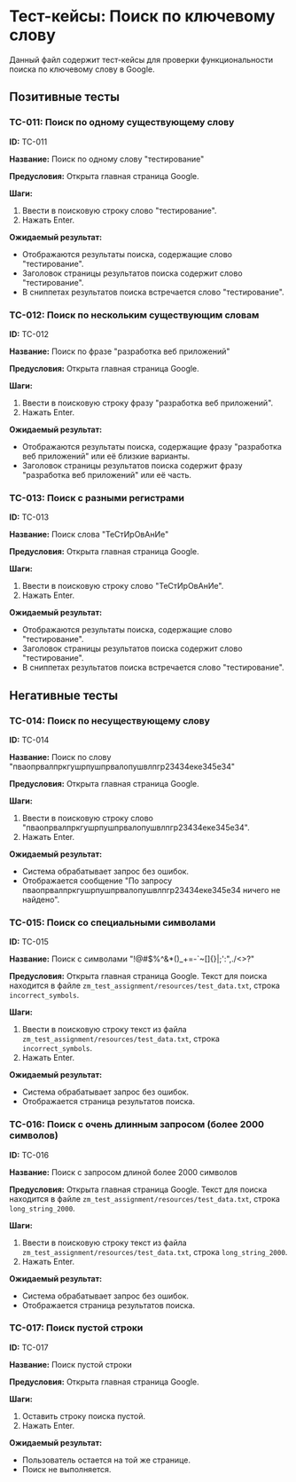 # Тест-кейсы: Поиск по ключевому слову

Данный файл содержит тест-кейсы для проверки функциональности поиска по ключевому слову в Google.

## Позитивные тесты

### TC-011: Поиск по одному существующему слову

**ID:** TC-011

**Название:** Поиск по одному слову "тестирование"

**Предусловия:** Открыта главная страница Google.

**Шаги:**

1.  Ввести в поисковую строку слово "тестирование".
2.  Нажать Enter.

**Ожидаемый результат:**

*   Отображаются результаты поиска, содержащие слово "тестирование".
*   Заголовок страницы результатов поиска содержит слово "тестирование".
*   В сниппетах результатов поиска встречается слово "тестирование".

### TC-012: Поиск по нескольким существующим словам

**ID:** TC-012

**Название:** Поиск по фразе "разработка веб приложений"

**Предусловия:** Открыта главная страница Google.

**Шаги:**

1.  Ввести в поисковую строку фразу "разработка веб приложений".
2.  Нажать Enter.

**Ожидаемый результат:**

*   Отображаются результаты поиска, содержащие фразу "разработка веб приложений" или её близкие варианты.
*   Заголовок страницы результатов поиска содержит фразу "разработка веб приложений" или её часть.

### TC-013: Поиск с разными регистрами

**ID:** TC-013

**Название:** Поиск слова "ТеСтИрОвАнИе"

**Предусловия:** Открыта главная страница Google.

**Шаги:**

1.  Ввести в поисковую строку слово "ТеСтИрОвАнИе".
2.  Нажать Enter.

**Ожидаемый результат:**

*   Отображаются результаты поиска, содержащие слово "тестирование".
*   Заголовок страницы результатов поиска содержит слово "тестирование".
*   В сниппетах результатов поиска встречается слово "тестирование".

## Негативные тесты

### TC-014: Поиск по несуществующему слову

**ID:** TC-014

**Название:** Поиск по слову "пваопрвалпркгушрпушпрвалопушвлпгр23434еке345е34"

**Предусловия:** Открыта главная страница Google.

**Шаги:**

1.  Ввести в поисковую строку слово "пваопрвалпркгушрпушпрвалопушвлпгр23434еке345е34".
2.  Нажать Enter.

**Ожидаемый результат:**

*   Система обрабатывает запрос без ошибок.
*   Отображается сообщение "По запросу пваопрвалпркгушрпушпрвалопушвлпгр23434еке345е34 ничего не найдено".

### TC-015: Поиск со специальными символами

**ID:** TC-015

**Название:** Поиск с символами "!@#$%^&*()_+=-`~[]\{}|;':",./<>?"

**Предусловия:** Открыта главная страница Google. Текст для поиска находится в файле `zm_test_assignment/resources/test_data.txt`, строка `incorrect_symbols`.

**Шаги:**

1.  Ввести в поисковую строку текст из файла `zm_test_assignment/resources/test_data.txt`, строка `incorrect_symbols`.
2.  Нажать Enter.

**Ожидаемый результат:**

*   Система обрабатывает запрос без ошибок.
*   Отображается страница результатов поиска.

### TC-016: Поиск с очень длинным запросом (более 2000 символов)

**ID:** TC-016

**Название:** Поиск с запросом длиной более 2000 символов

**Предусловия:** Открыта главная страница Google. Текст для поиска находится в файле `zm_test_assignment/resources/test_data.txt`, строка `long_string_2000`.

**Шаги:**

1.  Ввести в поисковую строку текст из файла `zm_test_assignment/resources/test_data.txt`, строка `long_string_2000`.
2.  Нажать Enter.

**Ожидаемый результат:**

*   Система обрабатывает запрос без ошибок.
*   Отображается страница результатов поиска.

### TC-017: Поиск пустой строки

**ID:** TC-017

**Название:** Поиск пустой строки

**Предусловия:** Открыта главная страница Google.

**Шаги:**

1.  Оставить строку поиска пустой.
2.  Нажать Enter.

**Ожидаемый результат:**

*   Пользователь остается на той же странице.
*   Поиск не выполняется.